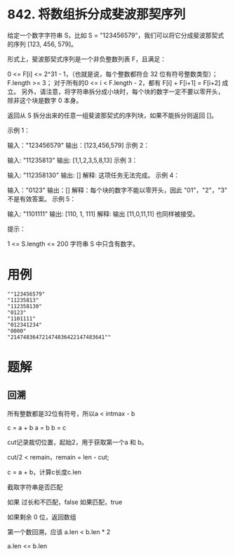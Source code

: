 # 842. 将数组拆分成斐波那契序列
给定一个数字字符串 S，比如 S = "123456579"，我们可以将它分成斐波那契式的序列 [123, 456, 579]。

形式上，斐波那契式序列是一个非负整数列表 F，且满足：

0 <= F[i] <= 2^31 - 1，（也就是说，每个整数都符合 32 位有符号整数类型）；
F.length >= 3；
对于所有的0 <= i < F.length - 2，都有 F[i] + F[i+1] = F[i+2] 成立。
另外，请注意，将字符串拆分成小块时，每个块的数字一定不要以零开头，除非这个块是数字 0 本身。

返回从 S 拆分出来的任意一组斐波那契式的序列块，如果不能拆分则返回 []。

示例 1：

输入："123456579"
输出：[123,456,579]
示例 2：

输入: "11235813"
输出: [1,1,2,3,5,8,13]
示例 3：

输入: "112358130"
输出: []
解释: 这项任务无法完成。
示例 4：

输入："0123"
输出：[]
解释：每个块的数字不能以零开头，因此 "01"，"2"，"3" 不是有效答案。
示例 5：

输入: "1101111"
输出: [110, 1, 111]
解释: 输出 [11,0,11,11] 也同样被接受。
 

提示：

1 <= S.length <= 200
字符串 S 中只含有数字。

# 用例
```
""123456579"
"11235813"
"112358130"
"0123"
"1101111"
"012341234"
"0000"
"214748364721474836422147483641""
```

# 题解

## 回溯
所有整数都是32位有符号，所以a < intmax - b

c = a + b
a = b
b = c

cut记录裁切位置，起始2，用于获取第一个a 和 b。

 cut/2 < remain，remain = len - cut;

c = a + b，计算c长度c.len

截取字符串是否匹配

如果 过长和不匹配，false
如果匹配，true

如果剩余 0 位，返回数组

第一个数回溯，应该 a.len < b.len * 2

a.len <= b.len





